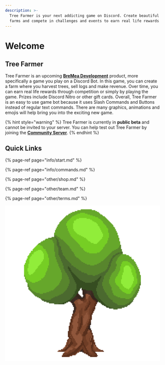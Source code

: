 ```yaml
---
description: >-
  Tree Farmer is your next addicting game on Discord. Create beautiful tree
  farms and compete in challenges and events to earn real life rewards.
---
```


# Welcome

## Tree Farmer

Tree Farmer is an upcoming [**BreMea Development**](https://bremea.com) product, more specifically a game you play on a Discord Bot. In this game, you can create a farm where you harvest trees, sell logs and make revenue. Over time, you can earn real life rewards through competition or simply by playing the game. Prizes include Discord Nitro or other gift cards. Overall, Tree Farmer is an easy to use game bot because it uses Slash Commands and Buttons instead of regular text commands. There are many graphics, animations and emojis will help bring you into the exciting new game.

{% hint style="warning" %}
Tree Farmer is currently in **public beta** and cannot be invited to your server. You can help test out Tree Farmer by joining the [**Community Server**](https://treefarmer.xyz/discord).
{% endhint %}

## Quick Links

{% page-ref page="info/start.md" %}

{% page-ref page="info/commands.md" %}

{% page-ref page="other/shop.md" %}

{% page-ref page="other/team.md" %}

{% page-ref page="other/terms.md" %}

![](.gitbook/assets/treefarmer.png)

